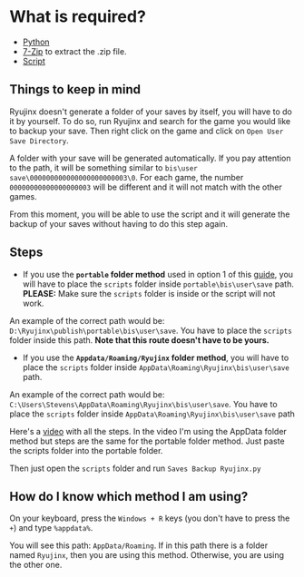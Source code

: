 # What is required?
- [Python](https://www.python.org/downloads/)
- [7-Zip](https://7-zip.org/download.html) to extract the .zip file.
- [Script](https://github.com/StevensND/emuswitch-backup/releases)

## Things to keep in mind

Ryujinx doesn't generate a folder of your saves by itself, you will have to do it by yourself. To do so, run Ryujinx and search for the game you would like to backup your save. Then right click on the game and click on `Open User Save Directory`. 

A folder with your save will be generated automatically. If you pay attention to the path, it will be something similar to `bis\user save\000000000000000000000003\0`. For each game, the number `00000000000000000003` will be different and it will not match with the other games.

From this moment, you will be able to use the script and it will generate the backup of your saves without having to do this step again.

## Steps

- If you use the **`portable` folder method** used in option 1 of this [guide](https://github.com/Ryujinx/Ryujinx/wiki/Ryujinx-Setup-&-Configuration-Guide#portable-mode), you will have to place the `scripts` folder inside `portable\bis\user\save` path. **PLEASE:** Make sure the `scripts` folder is inside or the script will not work. 

An example of the correct path would be: `D:\Ryujinx\publish\portable\bis\user\save`.  You have to place the `scripts` folder inside this path. **Note that this route doesn't have to be yours.**

- If you use the **`Appdata/Roaming/Ryujinx` folder method**, you will have to place the  `scripts` folder inside `AppData\Roaming\Ryujinx\bis\user\save` path.

An example of the correct path would be: `C:\Users\Stevens\AppData\Roaming\Ryujinx\bis\user\save`.  You have to place the `scripts` folder inside `AppData\Roaming\Ryujinx\bis\user\save` path

Here's a [video](https://www.youtube.com/watch?v=TKDavf48n8g) with all the steps. In the video I'm using the AppData folder method but steps are the same for the portable folder method. Just paste the scripts folder into the portable folder.

Then just open the `scripts` folder and run `Saves Backup Ryujinx.py`

## How do I know which method I am using?

On your keyboard, press the `Windows + R` keys (you don't have to press the `+`) and type `%appdata%`. 

You will see this path: `AppData/Roaming`. If in this path there is a folder named `Ryujinx`, then you are using this method. Otherwise, you are using the other one.

